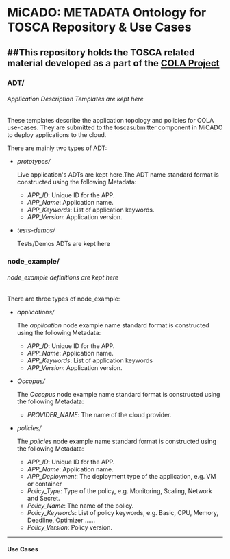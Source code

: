 # MiCADO: METADATA Ontology for TOSCA Repository & Use Cases

##This repository holds the TOSCA related material developed as a part of the [COLA Project](https://project-cola.eu/)
------------
### ADT/
###### Application Description Templates are kept here
These templates describe the application topology and policies for COLA use-cases. They are submitted to the toscasubmitter component in MiCADO to deploy applications to the cloud.

There are mainly two types of ADT:
* *prototypes/*

    Live application's ADTs are kept here.The ADT name standard format is constructed using the following Metadata:
    
    * *APP_ID*: Unique ID for the APP.
    * *APP_Name*: Application name.
    * *APP_Keywords*: List of application keywords.
    * *APP_Version*: Application version.
     
* *tests-demos/*

    Tests/Demos ADTs are kept here

### node_example/
###### node_example definitions are kept here
There are three types of node_example:
* *applications/*
    
   The *application* node example name standard format is constructed using the following Metadata:
   
    * *APP_ID*: Unique ID for the APP.
    * *APP_Name*: Application name.
    * *APP_Keywords*: List of application keywords
    * *APP_Version*: Application version.
    
* *Occopus/*

    The *Occopus* node example name standard format is constructed using the following Metadata:
    
    * *PROVIDER_NAME*: The name of the cloud provider.

* *policies/*
    
    The *policies* node example name standard format is constructed using the following Metadata:
    
    * *APP_ID*: Unique ID for the APP.
    * *APP_Name*: Application name.
    * *APP_Deployment*: The deployment type of the application, e.g. VM or container
    * *Policy_Type*: Type of the policy, e.g. Monitoring, Scaling, Network and Secret.
    * *Policy_Name*: The name of the policy.
    * *Policy_Keywords*: List of policy keywords, e.g. Basic, CPU, Memory, Deadline, Optimizer ……
    * *Policy_Version*: Policy version.
    
------------
#### Use Cases


